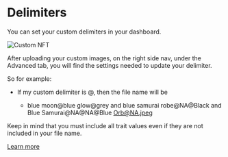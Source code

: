 # Delimiters

You can set your custom delimiters in your dashboard.

![Custom NFT](https://s3.amazonaws.com/cdn.fardoss.com/docs_content/Custom%20Images%20Settings.png)

After uploading your custom images, on the right side nav, under the Advanced tab, you will find the settings needed to update your delimiter.

So for example:

- If my custom delimiter is @, then the file name will be
  
  - blue moon@blue glow@grey and blue samurai robe@NA@Black and Blue Samurai@NA@NA@Blue Orb@NA.jpeg

Keep in mind that you must include all trait values even if they are not included in your file name.

[Learn more](https://fardoss.com/docs/custom-nft-images/)
